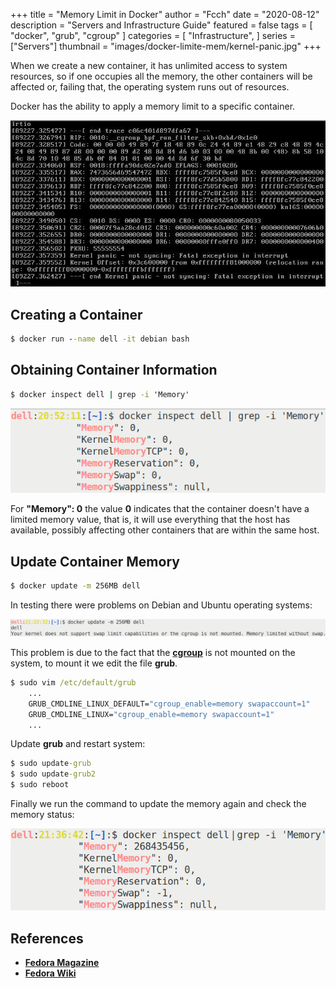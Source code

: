 +++
title = "Memory Limit in Docker"
author = "Fcch"
date = "2020-08-12"
description = "Servers and Infrastructure Guide"
featured = false
tags = [
    "docker",
    "grub",
    "cgroup"
]
categories = [
    "Infrastructure",
]
series = ["Servers"]
thumbnail = "images/docker-limite-mem/kernel-panic.jpg"
+++

When we create a new container, it has unlimited access to system resources, so if one occupies all the memory, the other containers will be affected or, failing that, the operating system runs out of resources.

Docker has the ability to apply a memory limit to a specific container.

<!--more-->

![](/images/docker-limite-mem/kernel-panic.jpg)

## Creating a Container

```cmd
$ docker run --name dell -it debian bash
```

## Obtaining Container Information

```cmd
$ docker inspect dell | grep -i 'Memory'
```

![](/images/docker-limite-mem/docker-memory.png)

For **"Memory": 0** the value **0**  indicates that the container doesn't have a limited memory value, that is, it will use everything that the host has available, possibly affecting other containers that are within the same host.

## Update Container Memory

```cmd
$ docker update -m 256MB dell
```

In testing there were problems on Debian and Ubuntu operating systems:

![](/images/docker-limite-mem/docker-kernel-fail.png)

This problem is due to the fact that the [**cgroup**](https://en.wikipedia.org/wiki/Cgroups) is not mounted on the system, to mount it we edit the file **grub**.

```cmd
$ sudo vim /etc/default/grub
    ...
    GRUB_CMDLINE_LINUX_DEFAULT="cgroup_enable=memory swapaccount=1"
    GRUB_CMDLINE_LINUX="cgroup_enable=memory swapaccount=1"
    ...
```

Update **grub** and restart system:

```cmd
$ sudo update-grub
$ sudo update-grub2
$ sudo reboot
```

Finally we run the command to update the memory again and check the memory status:

![](/images/docker-limite-mem/docker-update-mem.png)

## References

- [**Fedora Magazine**](https://fedoramagazine.org/docker-and-fedora-32/)
- [**Fedora Wiki**](https://fedoraproject.org/wiki/Changes/CGroupsV2)